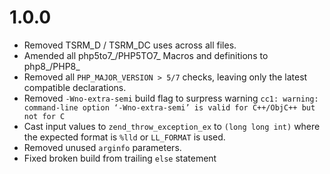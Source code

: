 # 1.0.0

- Removed TSRM_D / TSRM_DC uses across all files.
- Amended all php5to7_/PHP5TO7_ Macros and definitions to php8_/PHP8_
- Removed all `PHP_MAJOR_VERSION > 5/7` checks, leaving only the latest compatible declarations.
- Removed `-Wno-extra-semi` build flag to surpress warning `cc1: warning: command-line option ‘-Wno-extra-semi’ is valid for C++/ObjC++ but not for C`
- Cast input values to `zend_throw_exception_ex` to `(long long int)` where the expected format is `%lld` or `LL_FORMAT` is used.
- Removed unused `arginfo` parameters.
- Fixed broken build from trailing `else` statement